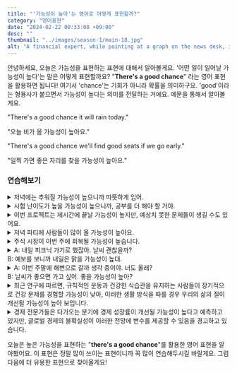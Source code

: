 ```yaml
---
title: "'가능성이 높아'는 영어로 어떻게 표현할까?"
category: "영어표현"
date: "2024-02-22 00:33:00 +09:00"
desc: ""
thumbnail: "../images/season-1/main-18.jpg"
alt: "A financial expert, while pointing at a graph on the news desk, is forecasting the direction of interest rates"
---
```


안녕하세요, 오늘은 가능성을 표현하는 표현에 대해서 알아볼게요. '어떤 일이 일어날 가능성이 높다'는 말은 어떻게 표현할까요? "**There's a good chance**" 라는 영어 표현을 활용하면 됩니다! 여기서 'chance'는 기회가 아니라 확률을 의미하구요. 'good'이라는 형용사가 붙으면서 가능성이 높다는 의미를 전달하는 거에요. 예문을 통해서 알아볼게요.

"There's a good chance it will rain today."

"오늘 비가 올 가능성이 높아요."

"There's a good chance we'll find good seats if we go early."

"일찍 가면 좋은 자리를 찾을 가능성이 높아요."

### 연습해보기

<details>
  <summary>저녁에는 추워질 가능성이 높으니까 따뜻하게 입어.</summary>
  <span>There's a good chance it will get cold this evening, so dress warmly.</span>
</details>

<details>
 <summary>시험 난이도가 높을 가능성이 높으니까, 공부를 더 해야 할 거야.</summary>
  <span>There's a good chance the exam will be difficult, so you'll need to study more.</span>
</details>

<details>
  <summary>이번 프로젝트는 제시간에 끝날 가능성이 높지만, 예상치 못한 문제들이 생길 수도 있어요.</summary>
  <span>There's a good chance this project will be completed on time, but there could be some unforeseen issues.</span>
</details>

<details>
  <summary>저녁 파티에 사람들이 많이 올 가능성이 높아요.</summary>
  <span>There's a good chance a lot of people will come to the evening party.</span>
</details>

<details>
  <summary>주식 시장이 이번 주에 회복될 가능성이 높습니다.</summary>
  <span>There's a good chance the stock market will recover this week.</span>
</details>

<details>
  <summary>A: 내일 피크닉 가기로 했잖아. 날씨 괜찮을까?<br>B: 예보를 보니까 내일은 맑을 가능성이 높대.</summary>
  <span>A: We planned a picnic for tomorrow. Do you think the weather will be okay?<br>B: According to the forecast, there's a good chance it will be sunny.</span>
</details>

<details>
  <summary>A: 이번 주말에 해변으로 갈까 생각 중이야. 너도 올래?<br>B: 날씨가 좋으면 가고 싶어. 좋을 가능성이 높아?</summary>
  <span>A: I'm thinking about going to the beach this weekend. Wanna come?<br>B: I'd like to if the weather's good. Is there a good chance it will be?</span>
</details>

<details>
  <summary>최근 연구에 따르면, 규칙적인 운동과 건강한 식습관을 유지하는 사람들이 장기적으로 건강 문제를 경험할 가능성이 낮아, 이러한 생활 방식을 따를 경우 우리의 삶의 질이 개선될 가능성이 높아 보입니다.</summary>
  <span>Recent studies indicate that individuals who maintain regular exercise and healthy eating habits are less likely to experience health issues in the long term, suggesting that there's a good chance our quality of life will improve if we adopt such a lifestyle.</span>
</details>

<details>
  <summary>경제 전문가들은 다가오는 분기에 경제 성장률이 개선될 가능성이 높다고 예측하고 있지만, 글로벌 경제의 불확실성이 이러한 전망에 변수를 제공할 수 있음을 경고하고 있습니다.</summary>
  <span>Economic experts predict there's a good chance of improved growth rates in the upcoming quarter, yet they caution that uncertainties in the global economy could introduce variables into these forecasts.</span>
</details>

오늘은 높은 가능성을 표현하는 "**there's a good chance**"를 활용한 영어 표현을 알아봤어요. 이 표현은 정말 많이 쓰이는 표현이니까 꼭 많이 연습해두시길 바랄게요. 그럼 다음에 더 유용한 표현으로 찾아올게요!
